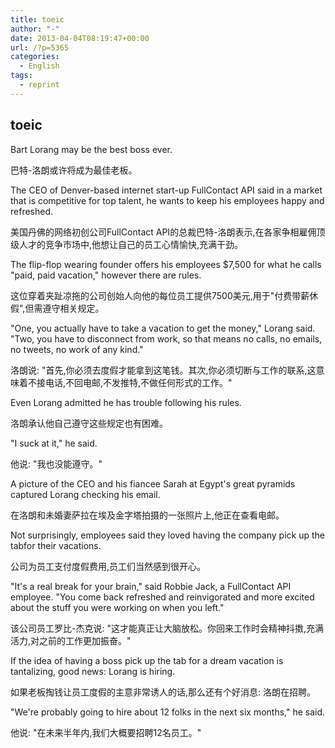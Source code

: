 ```yaml
---
title: toeic
author: "-"
date: 2013-04-04T08:19:47+00:00
url: /?p=5365
categories:
  - English
tags:
  - reprint
---
```

## toeic
Bart Lorang may be the best boss ever.

巴特-洛朗或许将成为最佳老板。

The CEO of Denver-based internet start-up FullContact API said in a market that is competitive for top talent, he wants to keep his employees happy and refreshed.

美国丹佛的网络初创公司FullContact API的总裁巴特-洛朗表示,在各家争相雇佣顶级人才的竞争市场中,他想让自己的员工心情愉快,充满干劲。

The flip-flop wearing founder offers his employees $7,500 for what he calls "paid, paid vacation," however there are rules.

这位穿着夹趾凉拖的公司创始人向他的每位员工提供7500美元,用于"付费带薪休假",但需遵守相关规定。

"One, you actually have to take a vacation to get the money," Lorang said. "Two, you have to disconnect from work, so that means no calls, no emails, no tweets, no work of any kind."

洛朗说: "首先,你必须去度假才能拿到这笔钱。其次,你必须切断与工作的联系,这意味着不接电话,不回电邮,不发推特,不做任何形式的工作。"

Even Lorang admitted he has trouble following his rules.

洛朗承认他自己遵守这些规定也有困难。

"I suck at it," he said.

他说: "我也没能遵守。"

A picture of the CEO and his fiancee Sarah at Egypt's great pyramids captured Lorang checking his email.

在洛朗和未婚妻萨拉在埃及金字塔拍摄的一张照片上,他正在查看电邮。

Not surprisingly, employees said they loved having the company pick up the tabfor their vacations.

公司为员工支付度假费用,员工们当然感到很开心。

"It's a real break for your brain," said Robbie Jack, a FullContact API employee. "You come back refreshed and reinvigorated and more excited about the stuff you were working on when you left."

该公司员工罗比-杰克说: "这才能真正让大脑放松。你回来工作时会精神抖擞,充满活力,对之前的工作更加振奋。"

If the idea of having a boss pick up the tab for a dream vacation is tantalizing, good news: Lorang is hiring.

如果老板掏钱让员工度假的主意非常诱人的话,那么还有个好消息: 洛朗在招聘。

"We're probably going to hire about 12 folks in the next six months," he said.

他说: "在未来半年内,我们大概要招聘12名员工。"